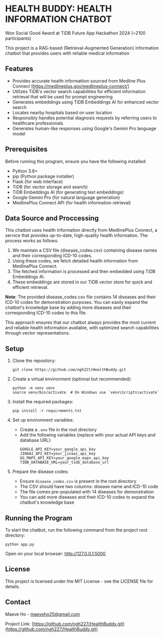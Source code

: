 # HEALTH BUDDY: HEALTH INFORMATION CHATBOT
Won Social Good Award at TiDB Future App Hackathon 2024 (~2100 participants)

This project is a RAG-based (Retrieval-Augmented Generation) information chatbot that provides users with reliable medical information

## Features

- Provides accurate health informatiion sourced from Medline Plus Connect [https://medlineplus.gov/medlineplus-connect/]
- Utilizes TiDB's vector search capabilities for efficient information retrieval that will be used for prompt engineering
- Generates embeddings using TiDB Embeddings AI for enhanced vector search
- Locates nearby hospitals based on user location
- Responsibly handles potential diagnosis requests by referring users to healthcare professionals
- Generates human-like responses using Google's Gemini Pro language model

## Prerequisites

Before running this program, ensure you have the following installed:
- Python 3.8+
- pip (Python package installer)
- Flask (for web interface)
- TiDB (for vector storage and search)
- TiDB Embeddings AI (for generating text embeddings)
- Google Gemini Pro (for natural language generation)
- MedlinePlus Connect API (for health information retrieval)

## Data Source and Proccessing

This chatbot uses health information directly from MedlinePlus Connect, a service that provides up-to-date, high-quality health information. The process works as follows:

1. We maintain a CSV file (disease_codes.csv) containing disease names and their corresponding ICD-10 codes.
2. Using these codes, we fetch detailed health information from MedlinePlus Connect.
3. The fetched information is processed and then embedded using TiDB Embeddings AI.
4. These embeddings are stored in our TiDB vector store for quick and efficient retrieval.

**Note**: The provided disease_codes.csv file contains 14 diseases and their ICD-10 codes for demonstration purposes. You can easily expand the chatbot's knowledge base by adding more diseases and their corresponding ICD-10 codes to this file.

This approach ensures that our chatbot always provides the most current and reliable health information available, with optimized search capabilities through vector representations.

## Setup

1. Clone the repository:
   ```
   git clone https://github.com/ngh227/HealthBuddy.git
   ```

2. Create a virtual environment (optional but recommended):
   ```
   python -m venv venv
   source venv/bin/activate  # On Windows use `venv\Scripts\activate`
   ```

3. Install the required packages:
   ```
   pip install -r requirements.txt
   ```

4. Set up environment variables:
   - Create a `.env` file in the root directory
   - Add the following variables (replace with your actual API keys and database URL):
     ```
     GOOGLE_API_KEY=your_google_api_key
     JINAAI_API_KEY=your_jinaai_api_key
     GG_MAPS_API_KEY=your_google_maps_api_key
     TIDB_DATABASE_URL=your_tidb_database_url
     ```
5. Prepare the disease codes:
   - Ensure `disease_codes.csv` is present in the root directory
   - The CSV should have two columns: disease name and ICD-10 code
   - The file comes pre-populated with 14 diseases for demonstration
   - You can add more diseases and their ICD-10 codes to expand the chatbot's knowledge base


## Running the Program

To start the chatbot, run the following command from the project root directory:

```
python app.py
```

Open on your local browser: http://127.0.0.1:5000

## License

This project is licensed under the MIT License - see the LICENSE file for details.

## Contact

Maeve Ho - maeveho25@gmail.com

Project Link: [https://github.com/ngh227/HealthBuddy.git](https://github.com/ngh227/HealthBuddy.git)
